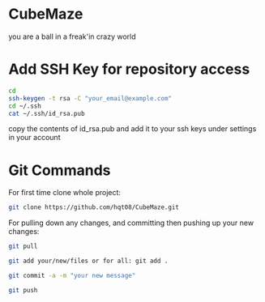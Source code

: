 CubeMaze
========

you are a ball in a freak'in crazy world

Add SSH Key for repository access
========

```bash
cd
ssh-keygen -t rsa -C "your_email@example.com"
cd ~/.ssh
cat ~/.ssh/id_rsa.pub
```

copy the contents of id_rsa.pub and add it to your ssh keys under settings in your account

Git Commands
========
For first time clone whole project:

```bash
git clone https://github.com/hqt08/CubeMaze.git
```

For pulling down any changes, and committing then pushing up your new changes:

```bash
git pull

git add your/new/files or for all: git add .

git commit -a -m "your new message"

git push
```
